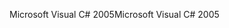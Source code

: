 <span data-ttu-id="4bd93-101">Microsoft Visual C# 2005</span><span class="sxs-lookup"><span data-stu-id="4bd93-101">Microsoft Visual C# 2005</span></span>